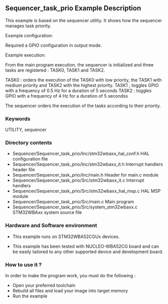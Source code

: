 ## <b>Sequencer_task_prio Example Description</b>

This example is based on the sequencer utility. It shows how the sequencer manages task priority.

Example configuration:

Required a GPIO configuration in output mode.

Example execution:

From the main program execution, the sequencer is initialized and three tasks are registered : TASK0, TASK1 and TASK2.

TASK0 : orders the execution of the TASK0 with low priority, the TASK1 with medium priority and TASK2 with the highest priority.
TASK1 ; toggles GPIO with a frequency of 0.5 Hz for a duration of 5 seconds
TASK2 : toggles GPIO with a frequency of 4 Hz for a duration of 5 secondss

The sequencer orders the execution of the tasks according to their priority.

### <b>Keywords</b>

UTILITY, sequencer

### <b>Directory contents</b>

  - Sequencer/Sequencer_task_prio/Inc/stm32wbaxx_hal_conf.h    HAL configuration file
  - Sequencer/Sequencer_task_prio/Inc/stm32wbaxx_it.h          Interrupt handlers header file
  - Sequencer/Sequencer_task_prio/Inc/main.h                   Header for main.c module
  - Sequencer/Sequencer_task_prio/Src/stm32wbaxx_it.c          Interrupt handlers
  - Sequencer/Sequencer_task_prio/Src/stm32wbaxx_hal_msp.c     HAL MSP module
  - Sequencer/Sequencer_task_prio/Src/main.c                   Main program
  - Sequencer/Sequencer_task_prio/Src/system_stm32wbaxx.c      STM32WBAxx system source file

### <b>Hardware and Software environment</b>

  - This example runs on STM32WBA52CGUx devices.

  - This example has been tested with NUCLEO-WBA52CG board and can be
    easily tailored to any other supported device and development board.

### <b>How to use it ?</b>

In order to make the program work, you must do the following :

 - Open your preferred toolchain
 - Rebuild all files and load your image into target memory
 - Run the example

